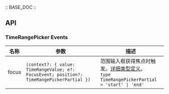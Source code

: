 :: BASE_DOC ::

## API

### TimeRangePicker Events

名称 | 参数 | 描述
-- | -- | --
focus | `(context?: { value: TimeRangeValue; e?: FocusEvent; position?: TimeRangePickerPartial }) ` | 范围输入框获得焦点时触发。[详细类型定义](https://github.com/Tencent/tdesign-mobile-vue/tree/develop/src/time-picker/type.ts)。<br/>`type TimeRangePickerPartial = 'start' \| 'end'`<br/>
